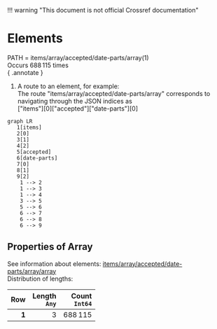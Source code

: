 !!! warning "This document is not official Crossref documentation"
# Elements
PATH = items/array/accepted/date-parts/array(1)  
Occurs 688 115 times  
{ .annotate }

1. A route to an element, for example:  
   The route "items/array/accepted/date-parts/array" corresponds to navigating through the JSON indices as  
   ["items"][0]["accepted"]["date-parts"][0]  

```mermaid
graph LR
   1[items]
   2[0]
   3[1]
   4[2]
   5[accepted]
   6[date-parts]
   7[0]
   8[1]
   9[2]
    1 --> 2
    1 --> 3
    1 --> 4
    3 --> 5
    5 --> 6
    6 --> 7
    6 --> 8
    6 --> 9
```


## Properties of Array
See information about elements: [items/array/accepted/date-parts/array/array](array/index.md)  
Distribution of lengths:  

| **Row** | **Length**<br>`Any` | **Count**<br>`Int64` |
|--------:|--------------------:|---------------------:|
| **1**   | 3                   | 688 115              |

